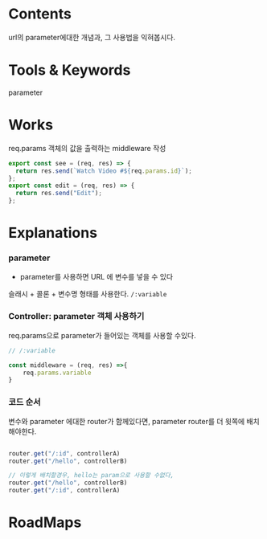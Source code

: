 # Contents

url의 parameter에대한 개념과, 그 사용법을 익혀봅시다.

# Tools &  Keywords

parameter

# Works

req.params 객체의 값을 출력하는 middleware 작성
```js
export const see = (req, res) => {
  return res.send(`Watch Video #${req.params.id}`);
};
export const edit = (req, res) => {
  return res.send("Edit");
};
```



# Explanations

### parameter
- parameter를 사용하면 URL 에 변수를 넣을 수 있다

 슬래시 + 콜론 + 변수명 형태를 사용한다.
`/:variable`



### Controller: parameter 객체 사용하기
req.params으로 parameter가 들어있는 객체를 사용할 수있다.
```js
// /:variable

const middleware = (req, res) =>{
	req.params.variable
}

```

### 코드 순서

변수와 parameter 에대한 router가 함께있다면,
parameter router를 더 윗쪽에 배치해야한다.
```js

router.get("/:id", controllerA)
router.get("/hello", controllerB)

// 이렇게 배치할경우, hello는 param으로 사용할 수없다,
router.get("/hello", controllerB)
router.get("/:id", controllerA)
```

# RoadMaps
